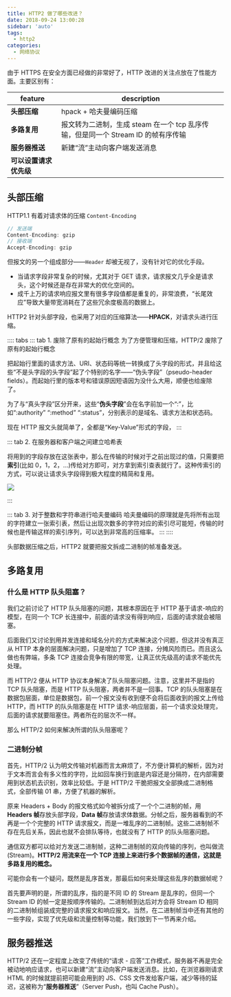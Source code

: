 ```yaml
---
title: HTTP2 做了哪些改进？
date: 2018-09-24 13:00:28
sidebar: 'auto'
tags:
  - http2
categories:
  - 网络协议
---
```


由于 HTTPS 在安全方面已经做的非常好了，HTTP 改进的关注点放在了性能方面。主要区别有：

| feature                | description                                                                       |
| ---------------------- | --------------------------------------------------------------------------------- |
| **头部压缩**           | hpack + 哈夫曼编码压缩                                                            |
| **多路复用**           | 报文转为二进制，生成 steam 在一个 tcp 乱序传输，但是同一个 Stream ID 的帧有序传输 |
| **服务器推送**         | 新建“流”主动向客户端发送消息                                                      |
| **可以设置请求优先级** |

## 头部压缩

HTTP1.1 有着对请求体的压缩 `Content-Encoding`

```js
// 发送端
Content-Encoding: gzip
// 接收端
Accept-Encoding: gzip
```

但报文的另一个组成部分——`Header` 却被无视了，没有针对它的优化手段。

- 当请求字段非常复杂的时候，尤其对于 GET 请求，请求报文几乎全是请求头，这个时候还是存在非常大的优化空间的。
- 成千上万的请求响应报文里有很多字段值都是重复的，非常浪费，“长尾效应”导致大量带宽消耗在了这些冗余度极高的数据上。

HTTP2 针对头部字段，也采用了对应的压缩算法——**HPACK**，对请求头进行压缩。

:::: tabs
::: tab 1. 废除了原有的起始行概念
为了方便管理和压缩，HTTP/2 废除了原有的起始行概念

把起始行里面的请求方法、URI、状态码等统一转换成了头字段的形式，并且给这些“不是头字段的头字段”起了个特别的名字——“伪头字段”（pseudo-header fields）。而起始行里的版本号和错误原因短语因为没什么大用，顺便也给废除了。

为了与“真头字段”区分开来，这些“**伪头字段**”会在名字前加一个“:”，比如“:authority” “:method” “:status”，分别表示的是域名、请求方法和状态码。

现在 HTTP 报文头就简单了，全都是“Key-Value”形式的字段，
:::

::: tab 2. 在服务器和客户端之间建立哈希表

将用到的字段存放在这张表中，那么在传输的时候对于之前出现过的值，只需要把**索引**(比如 0，1，2，...)传给对方即可，对方拿到索引查表就行了。这种传索引的方式，可以说让请求头字段得到极大程度的精简和复用。

![](https://alvin-cdn.oss-cn-shenzhen.aliyuncs.com/images/hpack-table.png)

:::

::: tab 3. 对于整数和字符串进行哈夫曼编码
哈夫曼编码的原理就是先将所有出现的字符建立一张索引表，然后让出现次数多的字符对应的索引尽可能短，传输的时候也是传输这样的索引序列，可以达到非常高的压缩率。
:::
::::

头部数据压缩之后，HTTP2 就要把报文拆成二进制的帧准备发送。

## 多路复用

### 什么是 HTTP 队头阻塞？

我们之前讨论了 HTTP 队头阻塞的问题，其根本原因在于 HTTP 基于请求-响应的模型，在同一个 TCP 长连接中，前面的请求没有得到响应，后面的请求就会被阻塞。

后面我们又讨论到用并发连接和域名分片的方式来解决这个问题，但这并没有真正从 HTTP 本身的层面解决问题，只是增加了 TCP 连接，分摊风险而已。而且这么做也有弊端，多条 TCP 连接会竞争有限的带宽，让真正优先级高的请求不能优先处理。

而 HTTP/2 便从 HTTP 协议本身解决了队头阻塞问题。注意，这里并不是指的 TCP 队头阻塞，而是 HTTP 队头阻塞，两者并不是一回事。TCP 的队头阻塞是在数据包层面，单位是数据包，前一个报文没有收到便不会将后面收到的报文上传给 HTTP，而 HTTP 的队头阻塞是在 HTTP 请求-响应层面，前一个请求没处理完，后面的请求就要阻塞住。两者所在的层次不一样。

那么 HTTP/2 如何来解决所谓的队头阻塞呢？

### 二进制分帧

首先，HTTP/2 认为明文传输对机器而言太麻烦了，不方便计算机的解析，因为对于文本而言会有多义性的字符，比如回车换行到底是内容还是分隔符，在内部需要用到状态机去识别，效率比较低。于是 HTTP/2 干脆把报文全部换成二进制格式，全部传输 01 串，方便了机器的解析。

原来 Headers + Body 的报文格式如今被拆分成了一个个二进制的帧，用 **Headers 帧**存放头部字段，**Data 帧**存放请求体数据。分帧之后，服务器看到的不再是一个个完整的 HTTP 请求报文，而是一堆乱序的二进制帧。这些二进制帧不存在先后关系，因此也就不会排队等待，也就没有了 HTTP 的队头阻塞问题。

通信双方都可以给对方发送二进制帧，这种二进制帧的双向传输的序列，也叫做流(Stream)。**HTTP/2 用流来在一个 TCP 连接上来进行多个数据帧的通信，这就是多路复用的概念。**

可能你会有一个疑问，既然是乱序首发，那最后如何来处理这些乱序的数据帧呢？

首先要声明的是，所谓的乱序，指的是不同 ID 的 Stream 是乱序的，但同一个 Stream ID 的帧一定是按顺序传输的。二进制帧到达后对方会将 Stream ID 相同的二进制帧组装成完整的请求报文和响应报文。当然，在二进制帧当中还有其他的一些字段，实现了优先级和流量控制等功能，我们放到下一节再来介绍。

## 服务器推送

HTTP/2 还在一定程度上改变了传统的“请求 - 应答”工作模式，服务器不再是完全被动地响应请求，也可以新建“流”主动向客户端发送消息。比如，在浏览器刚请求 HTML 的时候就提前把可能会用到的 JS、CSS 文件发给客户端，减少等待的延迟，这被称为“**服务器推送**”（Server Push，也叫 Cache Push）。
